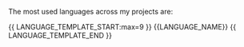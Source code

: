 The most used languages across my projects are:

{{ LANGUAGE_TEMPLATE_START:max=9 }} {{LANGUAGE_NAME}} {{ LANGUAGE_TEMPLATE_END }}
